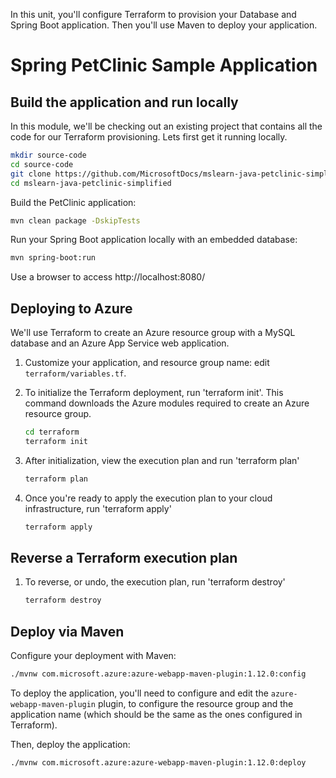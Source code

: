 In this unit, you'll configure Terraform to provision your Database and Spring Boot application. Then you'll use Maven to deploy your application.

# Spring PetClinic Sample Application

## Build the application and run locally

In this module, we'll be checking out an existing project that contains all the code for our Terraform provisioning.
Lets first get it running locally.

```bash
mkdir source-code
cd source-code
git clone https://github.com/MicrosoftDocs/mslearn-java-petclinic-simplified
cd mslearn-java-petclinic-simplified
```

Build the PetClinic application:

```bash
mvn clean package -DskipTests
```

Run your Spring Boot application locally with an embedded database:

```bash
mvn spring-boot:run
```

Use a browser to access http://localhost:8080/

## Deploying to Azure

We'll use Terraform to create an Azure resource group with a MySQL database and an Azure App Service web application.

1. Customize your application, and resource group name: edit `terraform/variables.tf`.

1. To initialize the Terraform deployment, run 'terraform init'. This command downloads the Azure modules required to create an Azure resource group.

    ```bash
    cd terraform
    terraform init
    ```

1. After initialization, view the execution plan and run 'terraform plan'

    ```bash
    terraform plan
    ```

1. Once you're ready to apply the execution plan to your cloud infrastructure, run 'terraform apply'

    ```bash
    terraform apply
    ```

## Reverse a Terraform execution plan

1. To reverse, or undo, the execution plan, run 'terraform destroy'

    ```bash
    terraform destroy
    ```

## Deploy via Maven

Configure your deployment with Maven:

```bash
./mvnw com.microsoft.azure:azure-webapp-maven-plugin:1.12.0:config
```

To deploy the application, you'll need to configure and edit the `azure-webapp-maven-plugin` plugin, to configure the resource group and the application name (which should be the same as the ones configured in Terraform).

Then, deploy the application:

```bash
./mvnw com.microsoft.azure:azure-webapp-maven-plugin:1.12.0:deploy
```
